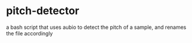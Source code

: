 # pitch-detector
a bash script that uses aubio to detect the pitch of a sample, and renames the file accordingly
